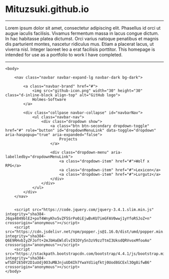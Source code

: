 # Mituzsuki.github.io


***
Lorem ipsum dolor sit amet, consectetur adipiscing elit. Phasellus id orci ut augue iaculis facilisis. Vivamus fermentum massa in lacus congue dictum. In hac habitasse platea dictumst. Orci varius natoque penatibus et magnis dis parturient montes, nascetur ridiculus mus. Etiam a placerat lacus, ut viverra nisl. Integer laoreet leo a erat facilisis porttitor. This homepage is intended for use as a portfolio to work I have completed. 

***



<HTML>
    <head>
        <link href="bootstrap-css/bootstrap.min.css" rel="stylesheet" id="bootstrap-css">
    </head>
    
    <body>
        
        <nav class="navbar navbar-expand-lg navbar-dark bg-dark">
            
            <a class="navbar-brand" href="#">
                <img src="github-icon.png" width="30" height="30" class="d-inline-block align-top" alt="GitHub logo">   
                Holmes-Software
            </a>
            
            <div class="collpase navbar-collapse" id="navbarNav">
                <ul class="navbar-nav">
                    <div class="dropdown show"> 
                        <a class="btn btn-secondary dropdown-toggle" href="#" role="button" id="dropdownMenuLink" data-toggle="dropdown" aria-haspopup="true" aria-expanded="false">
                            Projects                       
                        </a>

                        <div class="dropdown-menu" aria-labelledby="dropdownMenuLink">
                            <a class="dropdown-item" href="#">Wolf x RPG</a>
                            <a class="dropdown-item" href="#">Lexicon</a>
                            <a class="dropdown-item" href="#">Lurgutz</a>
                        </div>
                    </div>
                </ul>
            </div>
        </nav>
        
        
        <script src="https://code.jquery.com/jquery-3.4.1.slim.min.js" integrity="sha384-J6qa4849blE2+poT4WnyKhv5vZF5SrPo0iEjwBvKU7imGFAV0wwj1yYfoRSJoZ+n" crossorigin="anonymous"></script>
        <script src="https://cdn.jsdelivr.net/npm/popper.js@1.16.0/dist/umd/popper.min.js" integrity="sha384-Q6E9RHvbIyZFJoft+2mJbHaEWldlvI9IOYy5n3zV9zzTtmI3UksdQRVvoxMfooAo" crossorigin="anonymous"></script>
        <script src="https://stackpath.bootstrapcdn.com/bootstrap/4.4.1/js/bootstrap.min.js" integrity="sha384-wfSDF2E50Y2D1uUdj0O3uMBJnjuUD4Ih7YwaYd1iqfktj0Uod8GCExl3Og8ifwB6" crossorigin="anonymous"></script>
    </body>
</HTML>